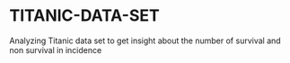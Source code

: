 # TITANIC-DATA-SET
Analyzing Titanic data set to get insight about the number of survival and non survival in incidence
